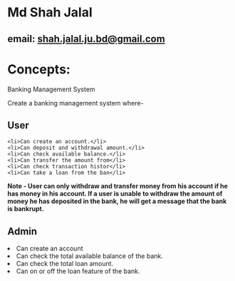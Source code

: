 # Md Shah Jalal
## email: shah.jalal.ju.bd@gmail.com


# Concepts:
Banking Management System

Create a banking management system where-

## User

    <li>Can create an account.</li>
    <li>Can deposit and withdrawal amount.</li> 
    <li>Can check available balance.</li>
    <li>Can transfer the amount from</li>
    <li>Can check transaction histor</li>
    <li>Can take a loan from the ban</li>

<b>Note - User can only withdraw and transfer money from his account if he has money in his account.
If a user is unable to withdraw the amount of money he has deposited in the bank, he will get a message that the bank is bankrupt.</b>



## Admin 

<li>Can create an account</li>
<li>Can check the total available balance of the bank.</li>
<li>Can check the total loan amount.</li>
<li>Can on or off the loan feature of the bank.</li>
